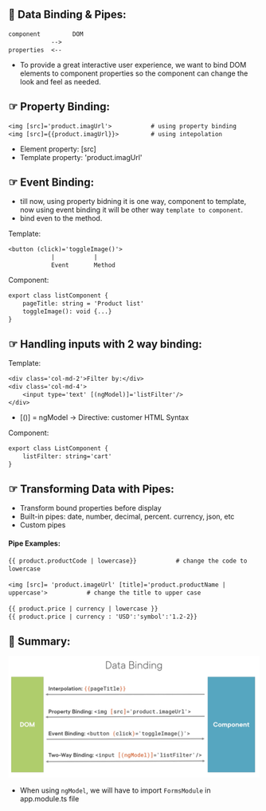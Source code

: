 ## 🔗 Data Binding & Pipes:
```
component         DOM
            -->  
properties  <--
```
- To provide a great interactive user experience, we want to bind DOM elements to component properties so the component can change the look and feel as needed.

## ☞ Property Binding:
```
<img [src]='product.imagUrl'>           # using property binding
<img [src]={{product.imagUrl}}>         # using intepolation
```
- Element property: [src]
- Template property: 'product.imagUrl'

## ☞ Event Binding:
- till now, using property bidning it is one way, component to template, now using event binding it will be other way `template to component`.
- bind even to the method.

Template:
```
<button (click)='toggleImage()'>
            |           |
            Event       Method
```

Component:
```
export class listComponent {
    pageTitle: string = 'Product list'
    toggleImage(): void {...}
}
```

## ☞ Handling inputs with 2 way binding:
Template:
```
<div class='col-md-2'>Filter by:</div>
<div class='col-md-4'>
    <input type='text' [(ngModel)]='listFilter'/>
</div>
```
- [()] = ngModel -> Directive: customer HTML Syntax

Component:
```
export class ListComponent {
    listFilter: string='cart'
}
```

## ☞ Transforming Data with Pipes:
- Transform bound properties before display
- Built-in pipes: date, number, decimal, percent. currency, json, etc
- Custom pipes

#### Pipe Examples:
```
{{ product.productCode | lowercase}}           # change the code to lowercase

<img [src]= 'product.imageUrl' [title]='product.productName | uppercase'>           # change the title to upper case

{{ product.price | currency | lowercase }}
{{ product.price | currency : 'USD':'symbol':'1.2-2}} 
```

## 🔗 Summary:
![](../img/img6.png)

- When using `ngModel`, we will have to import `FormsModule` in app.module.ts file
